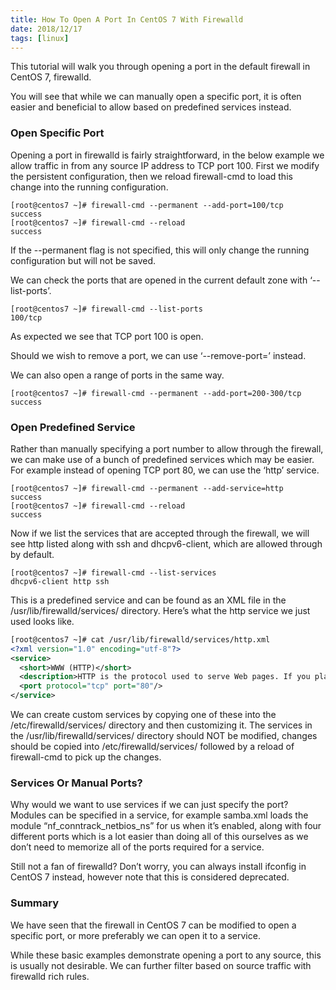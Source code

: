 ```yaml
---
title: How To Open A Port In CentOS 7 With Firewalld
date: 2018/12/17
tags: [linux]
---
```


This tutorial will walk you through opening a port in the default firewall in CentOS 7, firewalld.

You will see that while we can manually open a specific port, it is often easier and beneficial to allow based on predefined services instead.

### Open Specific Port
Opening a port in firewalld is fairly straightforward, in the below example we allow traffic in from any source IP address to TCP port 100. First we modify the persistent configuration, then we reload firewall-cmd to load this change into the running configuration.
```shell
[root@centos7 ~]# firewall-cmd --permanent --add-port=100/tcp
success
[root@centos7 ~]# firewall-cmd --reload
success
```
If the --permanent flag is not specified, this will only change the running configuration but will not be saved.

We can check the ports that are opened in the current default zone with ‘--list-ports’.
```shell
[root@centos7 ~]# firewall-cmd --list-ports
100/tcp
```
As expected we see that TCP port 100 is open.

Should we wish to remove a port, we can use ‘--remove-port=’ instead.

We can also open a range of ports in the same way.
```
[root@centos7 ~]# firewall-cmd --permanent --add-port=200-300/tcp
success
```

### Open Predefined Service
Rather than manually specifying a port number to allow through the firewall, we can make use of a bunch of predefined services which may be easier. For example instead of opening TCP port 80, we can use the ‘http’ service.

```
[root@centos7 ~]# firewall-cmd --permanent --add-service=http
success
[root@centos7 ~]# firewall-cmd --reload
success
```
Now if we list the services that are accepted through the firewall, we will see http listed along with ssh and dhcpv6-client, which are allowed through by default.
```shell
[root@centos7 ~]# firewall-cmd --list-services
dhcpv6-client http ssh
```

This is a predefined service and can be found as an XML file in the /usr/lib/firewalld/services/ directory. Here’s what the http service we just used looks like.

```xml
[root@centos7 ~]# cat /usr/lib/firewalld/services/http.xml
<?xml version="1.0" encoding="utf-8"?>
<service>
  <short>WWW (HTTP)</short>
  <description>HTTP is the protocol used to serve Web pages. If you plan to make your Web server publicly available, enable this option. This option is not required for viewing pages locally or developing Web pages.</description>
  <port protocol="tcp" port="80"/>
</service>
```
We can create custom services by copying one of these into the /etc/firewalld/services/ directory and then customizing it. The services in the /usr/lib/firewalld/services/ directory should NOT be modified, changes should be copied into /etc/firewalld/services/ followed by a reload of firewall-cmd to pick up the changes.

### Services Or Manual Ports?
Why would we want to use services if we can just specify the port? Modules can be specified in a service, for example samba.xml loads the module “nf_conntrack_netbios_ns” for us when it’s enabled, along with four different ports which is a lot easier than doing all of this ourselves as we don’t need to memorize all of the ports required for a service.

Still not a fan of firewalld? Don’t worry, you can always install ifconfig in CentOS 7 instead, however note that this is considered deprecated.

### Summary
We have seen that the firewall in CentOS 7 can be modified to open a specific port, or more preferably we can open it to a service.

While these basic examples demonstrate opening a port to any source, this is usually not desirable. We can further filter based on source traffic with firewalld rich rules.